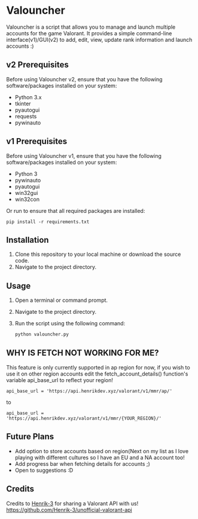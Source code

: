 # Valouncher

Valouncher is a script that allows you to manage and launch multiple accounts for the game Valorant.
It provides a simple command-line interface(v1)/GUI(v2) to add, edit, view, update rank information and launch accounts :)

## v2 Prerequisites

Before using Valouncher v2, ensure that you have the following software/packages installed on your system:

- Python 3.x
- tkinter
- pyautogui
- requests
- pywinauto

## v1 Prerequisites

Before using Valouncher v1, ensure that you have the following software/packages installed on your system:

- Python 3
- pywinauto
- pyautogui
- win32gui
- win32con

Or run to ensure that all required packages are installed:
```
pip install -r requirements.txt
```

## Installation

1. Clone this repository to your local machine or download the source code.
2. Navigate to the project directory.

## Usage

1. Open a terminal or command prompt.
2. Navigate to the project directory.
3. Run the script using the following command:

   ```bash
   python valouncher.py

## WHY IS FETCH NOT WORKING FOR ME?

This feature is only currently supported in ap region for now, if you wish to use it on other region accounts edit the fetch_account_details() function's variable api_base_url to reflect your region!
```
api_base_url = 'https://api.henrikdev.xyz/valorant/v1/mmr/ap/'
```
to 
```
api_base_url = 'https://api.henrikdev.xyz/valorant/v1/mmr/{YOUR_REGION}/'
```

## Future Plans

- Add option to store accounts based on region(Next on my list as I love playing with different cultures so I have an EU and a NA account too!
- Add progress bar when fetching details for accounts ;)
- Open to suggestions :D

## Credits

Credits to [Henrik-3](https://github.com/Henrik-3/unofficial-valorant-api) for sharing a Valorant API with us!
https://github.com/Henrik-3/unofficial-valorant-api
